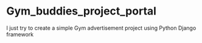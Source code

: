 # Gym_buddies_project_portal
I just try to create a simple Gym advertisement project using  Python Django framework
